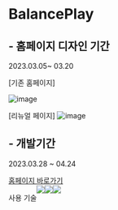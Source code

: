 # BalancePlay 



## - 홈페이지 디자인 기간 
2023.03.05~ 03.20

[기존 홈페이지]

![image](https://github.com/Saeunnnnni/balancePlay_e/assets/108113552/946d583a-8a5e-42a7-91a8-d75a916506bc)

[리뉴얼 페이지]
![image](https://github.com/Saeunnnnni/balancePlay_e/assets/108113552/b011727c-1386-4c66-80dc-3aa426310cde)


## - 개발기간
2023.03.28 ~ 04.24

<div><a href="http://balanceplay.co.kr/">홈페이지 바로가기</a></div>

<div class="box" style="display:flex">
  <p>사용 기술</p>
<img src="https://img.shields.io/badge/HTML5-E34F26?style=flat&logo=html5&logoColor=white"/>
<img src="https://img.shields.io/badge/CSS-1572B6?style=flat&logo=css3&logoColor=white"/>
<img src="https://img.shields.io/badge/javascript-F7DF1E?style=flat&logo=javascript&logoColor=white"/>
</div>

